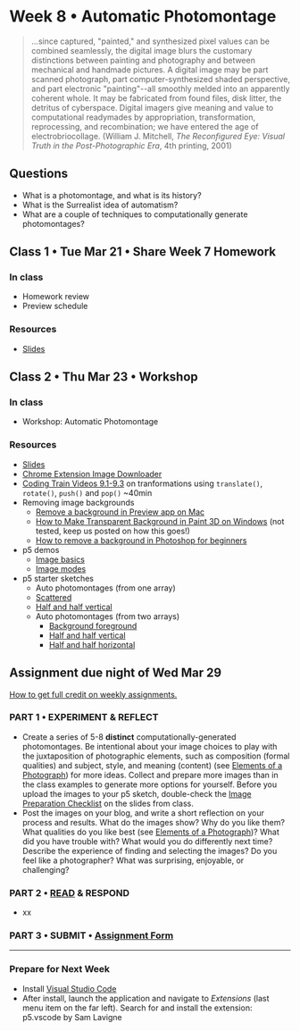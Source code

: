 # Week 8 • Automatic Photomontage

>...since captured, "painted," and synthesized pixel values can be combined seamlessly, the digital image blurs the customary distinctions between painting and photography and between mechanical and handmade pictures. A digital image may be part scanned photograph, part computer-synthesized shaded perspective, and part electronic "painting"--all smoothly melded into an apparently coherent whole. It may be fabricated from found files, disk litter, the detritus of cyberspace. Digital imagers give meaning and value to computational readymades by appropriation, transformation, reprocessing, and recombination; we have entered the age of electrobriocollage. (William J. Mitchell, *The Reconfigured Eye: Visual Truth in the Post-Photographic Era*, 4th printing, 2001)

## Questions

- What is a photomontage, and what is its history?
- What is the Surrealist idea of automatism?
- What are a couple of techniques to computationally generate photomontages?

## Class 1 • Tue Mar 21 • Share Week 7 Homework

### In class

- Homework review
- Preview schedule

### Resources

- [Slides](https://drive.google.com/drive/u/1/folders/1bp6ZJ3krohBmhxB699nj1edjueV8w-EO)

## Class 2 • Thu Mar 23 • Workshop

### In class

- Workshop: Automatic Photomontage

### Resources

- [Slides](https://drive.google.com/drive/u/1/folders/1bp6ZJ3krohBmhxB699nj1edjueV8w-EO)
- [Chrome Extension Image Downloader](https://chrome.google.com/webstore/detail/image-downloader/cnpniohnfphhjihaiiggeabnkjhpaldj?hl=en-US)
- [Coding Train Videos 9.1-9.3](https://thecodingtrain.com/Tutorials/) on tranformations using `translate()`, `rotate()`, `push()` and `pop()` ~40min
- Removing image backgrounds
  - [Remove a background in Preview app on Mac](https://support.apple.com/guide/preview/extract-an-image-or-remove-a-background-prvw15636/mac)
  - [How to Make Transparent Background in Paint 3D on Windows](https://asapguide.com/transparent-background-paint-3d/) (not tested, keep us posted on how this goes!)
  - [How to remove a background in Photoshop for beginners](https://www.youtube.com/watch?v=BQQqnn2uZv4)
- p5 demos
  - [Image basics](https://editor.p5js.org/enickles/sketches/SH_0wRoja)
  - [Image modes](https://editor.p5js.org/enickles/sketches/dABsgrS-g)
- p5 starter sketches
  - Auto photomontages (from one array)
  - [Scattered](https://editor.p5js.org/enickles/sketches/blBZttvpS)
  - [Half and half vertical](https://editor.p5js.org/enickles/sketches/YqIlTj9z4)
  - Auto photomontages (from two arrays)
    - [Background foreground](https://editor.p5js.org/enickles/sketches/AeeyaHFhx)
    - [Half and half vertical](https://editor.p5js.org/enickles/sketches/q9_D4kQ63)
    - [Half and half horizontal](https://editor.p5js.org/enickles/sketches/1Tv17Qkg7)

## Assignment due night of Wed Mar 29

[How to get full credit on weekly assignments.](https://github.com/ellennickles/xphoto-s23#overview-of-assignments)

### PART 1 • EXPERIMENT & REFLECT

- Create a series of 5-8 **distinct** computationally-generated photomontages.
  Be intentional about your image choices to play with the juxtaposition of
  photographic elements, such as composition (formal qualities) and subject,
  style, and meaning (content) (see [Elements of a
  Photograph](https://github.com/ellennickles/xphoto-s23/blob/main/resources/photograph-elements.md))
  for more ideas. Collect and prepare more images than in the
  class examples to generate more options for yourself. Before you upload the
  images to your p5 sketch, double-check the [Image Preparation Checklist]() on
  the slides from class.
- Post the images on your blog, and write a short reflection on your process and results. What do the images show? Why do you like them? What qualities do you like best (see [Elements of a Photograph](https://github.com/ellennickles/xphoto-s23/blob/main/resources/photograph-elements.md))? What did you have trouble with? What would you do differently next time? Describe the experience of finding and selecting the images? Do you feel like a photographer? What was surprising, enjoyable, or challenging?

### PART 2 • [READ](https://drive.google.com/drive/u/1/folders/1bp6ZJ3krohBmhxB699nj1edjueV8w-EO) & RESPOND

- xx

### PART 3 • SUBMIT • [Assignment Form](https://forms.gle/bT1L7qHnrvmQ23sN9)

___

### Prepare for Next Week

- Install [Visual Studio Code](https://code.visualstudio.com/)
- After install, launch the application and navigate to *Extensions* (last menu item on the far left). Search for and install the extension: p5.vscode by Sam Lavigne